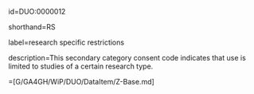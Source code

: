 id=DUO:0000012

shorthand=RS

label=research specific restrictions

description=This secondary category consent code indicates that use is limited to studies of a certain research type.

=[G/GA4GH/WiP/DUO/DataItem/Z-Base.md]
